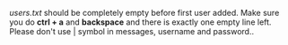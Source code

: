 <i>users.txt</i> should be completely empty before first user added. Make sure you do <b>ctrl + a</b> and <b>backspace</b> and there is exactly one empty line left.<br> Please don't use | symbol in messages, username and password..

